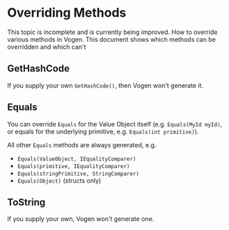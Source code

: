 # Overriding Methods

<note>
This topic is incomplete and is currently being improved.
</note>


<card-summary>
How to override various methods in Vogen. This document shows which methods can be overridden and which can't
</card-summary>

## GetHashCode

If you supply your own `GetHashCode()`, then Vogen won't generate it.

## Equals

You can override `Equals` for the Value Object itself (e.g. `Equals(MyId myId)`, or equals for the underlying 
primitive, e.g. `Equals(int primitive)`).

All other `Equals` methods are always generated, e.g.

* `Equals(ValueObject, IEqualityComparer)`
* `Equals(primitive, IEqualityComparer)`
* `Equals(stringPrimitive, StringComparer)`
* `Equals(Object)` (structs only)

## ToString
If you supply your own, Vogen won't generate one.